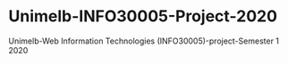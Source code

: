 # Unimelb-INFO30005-Project-2020
Unimelb-Web Information Technologies (INFO30005)-project-Semester 1 2020
